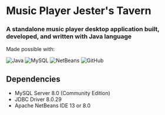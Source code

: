 # Music Player Jester's Tavern
<h3 align='left'>A standalone music player desktop application built, developed, and written with Java language</h3>

Made possible with: 

![Java](https://img.shields.io/badge/java-%23ED8B00.svg?style=for-the-badge&logo=java&logoColor=white) 
![MySQL](https://img.shields.io/badge/MySQL-005C84?style=for-the-badge&logo=mysql&logoColor=white) 
![NetBeans](https://img.shields.io/badge/apache%20netbeans-1B6AC6?style=for-the-badge&logo=apache%20netbeans%20IDE&logoColor=white) 
![GitHub](https://img.shields.io/badge/GitHub-100000?style=for-the-badge&logo=github&logoColor=white) 

## Dependencies 

- MySQL Server 8.0 (Community Edition)
- JDBC Driver 8.0.29
- Apache NetBeans IDE 13 or 8.0 